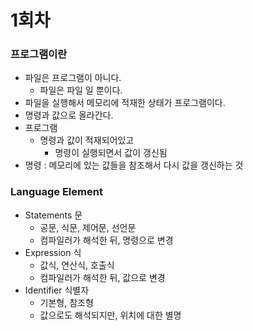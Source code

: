 # 1회차

### 프로그램이란
- 파일은 프로그램이 아니다.
  - 파일은 파일 일 뿐이다.
- 파일을 실행해서 메모리에 적재한 상태가 프로그램이다.
- 명령과 값으로 올라간다.
- 프로그램
  - 명령과 값이 적재되어있고
    - 명령이 실행되면서 값이 갱신됨
- 명령 : 메모리에 있는 값들을 참조해서 다시 값을 갱신하는 것
### Language Element
- Statements 문
  - 공문, 식문, 제어문, 선언문
  - 컴파일러가 해석한 뒤, 명령으로 변경
- Expression 식
  - 값식, 연산식, 호출식
  - 컴파일러가 해석한 뒤, 값으로 변경
- Identifier 식별자
  - 기본형, 참조형
  - 값으로도 해석되지만, 위치에 대한 별명